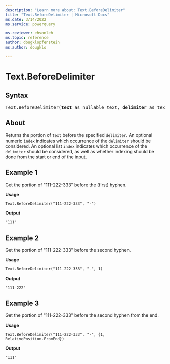 ```yaml
---
description: "Learn more about: Text.BeforeDelimiter"
title: "Text.BeforeDelimiter | Microsoft Docs"
ms.date: 3/14/2022
ms.service: powerquery

ms.reviewer: ehvonleh
ms.topic: reference
author: dougklopfenstein
ms.author: dougklo

---
```

# Text.BeforeDelimiter

## Syntax

<pre>
Text.BeforeDelimiter(<b>text</b> as nullable text, <b>delimiter</b> as text, optional <b>index</b> as any) as any
</pre>

## About

Returns the portion of `text` before the specified `delimiter`. An optional numeric `index` indicates which occurrence of the `delimiter` should be considered. An optional list `index` indicates which occurrence of the `delimiter` should be considered, as well as whether indexing should be done from the start or end of the input.

## Example 1

Get the portion of "111-222-333" before the (first) hyphen.

**Usage**

```powerquery-m
Text.BeforeDelimiter("111-222-333", "-")
```

**Output**

`"111"`

## Example 2

Get the portion of "111-222-333" before the second hyphen.

**Usage**

```powerquery-m
Text.BeforeDelimiter("111-222-333", "-", 1)
```

**Output**

`"111-222"`

## Example 3

Get the portion of "111-222-333" before the second hyphen from the end.

**Usage**

```powerquery-m
Text.BeforeDelimiter("111-222-333", "-", {1, RelativePosition.FromEnd})
```

**Output**

`"111"`

